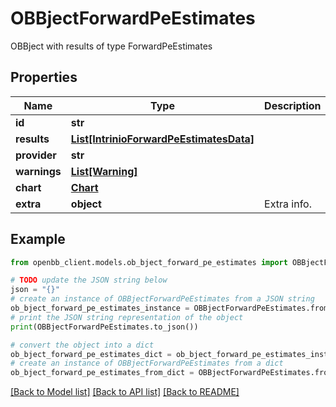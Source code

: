 # OBBjectForwardPeEstimates

OBBject with results of type ForwardPeEstimates

## Properties

Name | Type | Description | Notes
------------ | ------------- | ------------- | -------------
**id** | **str** |  | [optional] 
**results** | [**List[IntrinioForwardPeEstimatesData]**](IntrinioForwardPeEstimatesData.md) |  | [optional] 
**provider** | **str** |  | [optional] 
**warnings** | [**List[Warning]**](Warning.md) |  | [optional] 
**chart** | [**Chart**](Chart.md) |  | [optional] 
**extra** | **object** | Extra info. | [optional] 

## Example

```python
from openbb_client.models.ob_bject_forward_pe_estimates import OBBjectForwardPeEstimates

# TODO update the JSON string below
json = "{}"
# create an instance of OBBjectForwardPeEstimates from a JSON string
ob_bject_forward_pe_estimates_instance = OBBjectForwardPeEstimates.from_json(json)
# print the JSON string representation of the object
print(OBBjectForwardPeEstimates.to_json())

# convert the object into a dict
ob_bject_forward_pe_estimates_dict = ob_bject_forward_pe_estimates_instance.to_dict()
# create an instance of OBBjectForwardPeEstimates from a dict
ob_bject_forward_pe_estimates_from_dict = OBBjectForwardPeEstimates.from_dict(ob_bject_forward_pe_estimates_dict)
```
[[Back to Model list]](../README.md#documentation-for-models) [[Back to API list]](../README.md#documentation-for-api-endpoints) [[Back to README]](../README.md)



